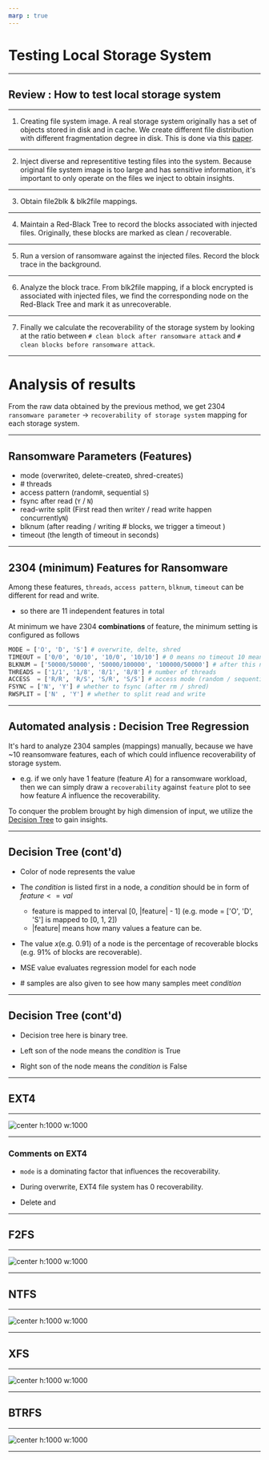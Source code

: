 ```yaml
---
marp : true
---
```

<style>
img[alt~="center"] {
  display: block;
  margin: 0 auto;
}
</style>

# Testing Local Storage System

---

## Review : How to test local storage system

---


1. Creating file system image. A real storage system originally has a set of objects stored in disk and in cache. We create different file distribution with different fragmentation degree in disk. This is done via this [paper](https://www.usenix.org/legacy/events/fast09/tech/full_papers/agrawal/agrawal.pdf).

---

2. Inject diverse and representitive testing files into the system. Because original file system image is too large and has sensitive information, it's important to only operate on the files we inject to obtain insights.

---


3. Obtain file2blk & blk2file mappings.

---


4. Maintain a Red-Black Tree to record the blocks associated with injected files. Originally, these blocks are marked as clean / recoverable.

---

5. Run a version of ransomware against the injected files. Record the block trace in the background.


---


6. Analyze the block trace. From blk2file mapping, if a block encrypted is associated with injected files, we find the corresponding node on the Red-Black Tree and mark it as unrecoverable.


---


7. Finally we calculate the recoverability of the storage system by looking at the ratio between `# clean block after ransomware attack` and `# clean blocks before ransomware attack`.


---

# Analysis of results

From the raw data obtained by the previous method, we get $2304$ `ransomware parameter` $\rightarrow$ `recoverability of storage system` mapping for each storage system.

---

## Ransomware Parameters (Features)

* mode (overwrite`O`, delete-create`D`, shred-create`S`)
* \# threads 
* access pattern (random`R`, sequential `S`)
* fsync after read (`Y` / `N`)
* read-write split (First read then write`Y` / read write happen concurrently`N`)
* blknum (after reading / writing # blocks, we trigger a timeout )
* timeout (the length of timeout in seconds)


---

## 2304 (minimum) Features for Ransomware

Among these features, `threads`, `access pattern`, `blknum`, `timeout` can be different for read and write.
* so there are 11 independent features in total

At minimum we have 2304 **combinations** of feature, the minimum setting is configured as follows

``` python
MODE = ['O', 'D', 'S'] # overwrite, delte, shred
TIMEOUT = ['0/0', '0/10', '10/0', '10/10'] # 0 means no timeout 10 means 10 seconds
BLKNUM = ['50000/50000', '50000/100000', '100000/50000'] # after this number of blocks, we trigger a timeout
THREADS = ['1/1', '1/8', '8/1', '8/8'] # number of threads
ACCESS  = ['R/R', 'R/S', 'S/R', 'S/S'] # access mode (random / sequential)
FSYNC = ['N', 'Y'] # whether to fsync (after rm / shred)
RWSPLIT = ['N' , 'Y'] # whether to split read and write
```

---

## Automated analysis : Decision Tree Regression

It's hard to analyze 2304 samples (mappings) manually, because we have ~10 reansomware features, each of which could influence recoverability of storage system.

* e.g. if we only have 1 feature (feature $A$) for a ransomware workload, then we can simply draw a `recoverability` against `feature` plot to see how feature $A$ influence the recoverability. 

To conquer the problem brought by high dimension of input, we utilize the [Decision Tree](https://scikit-learn.org/stable/modules/tree.html) to gain insights.


---

## Decision Tree (cont'd)

* Color of node represents the value

* The $condition$ is listed first in a node, a $condition$ should be in form of $feature <= val$
    * feature is mapped to interval [0, |feature| - 1] (e.g. mode = ['O', 'D', 'S'] is mapped to [0, 1, 2])
    * |feature| means how many values a feature can be.

* The value $x$(e.g. 0.91) of a node is the percentage of recoverable blocks  (e.g. 91% of blocks are recoverable).

* MSE value evaluates regression model for each node

* \# samples are also given to see how many samples meet $condition$

---

## Decision Tree (cont'd)

* Decision tree here is binary tree.

* Left son of the node means the $condition\ \text{is True}$

* Right son of the node means the $condition\ \text{is False}$


---

## EXT4

---

![center h:1000 w:1000](../debug/decision_tree_ext4.png)

---

### Comments on EXT4

* `mode` is a dominating factor that influences the recoverability.

* During overwrite, EXT4 file system has 0 recoverability.

* Delete and 

---

## F2FS


---


![center h:1000 w:1000](../debug/decision_tree_f2fs.png)

---

## NTFS

---

![center h:1000 w:1000](../debug/decision_tree_ntfs.png)

---

## XFS

---

![center h:1000 w:1000](../debug/decision_tree_xfs.png)

---

## BTRFS

---

![center h:1000 w:1000](../debug/decision_tree_btrfs.png)

---


